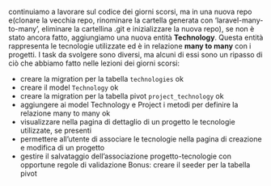 continuiamo a lavorare sul codice dei giorni scorsi, ma in una nuova repo e(clonare la vecchia repo, rinominare la cartella generata con ‘laravel-many-to-many’, eliminare la cartellina .git e inizializzare la nuova repo), se non è stato ancora fatto, aggiungiamo una nuova entità **Technology**. Questa entità rappresenta le tecnologie utilizzate ed è in relazione **many to many** con i progetti.
I task da svolgere sono diversi, ma alcuni di essi sono un ripasso di ciò che abbiamo fatto nelle lezioni dei giorni scorsi:
- creare la migration per la tabella `technologies` ok
- creare il model `Technology` ok
- creare la migration per la tabella pivot `project_technology` ok
- aggiungere ai model Technology e Project i metodi per definire la relazione many to many ok
- visualizzare nella pagina di dettaglio di un progetto le tecnologie utilizzate, se presenti
- permettere all’utente di associare le tecnologie nella pagina di creazione e modifica di un progetto
- gestire il salvataggio dell’associazione progetto-tecnologie con opportune regole di validazione
Bonus:
creare il seeder per la tabella pivot
